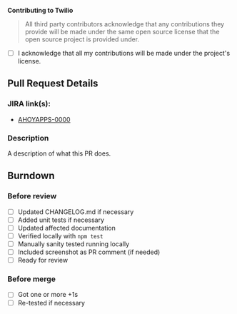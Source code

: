<!-- Describe your Pull Request. You may remove some parts that are not applicable. -->

**Contributing to Twilio**

> All third party contributors acknowledge that any contributions they provide will be made under the same open source license that the open source project is provided under.

- [ ] I acknowledge that all my contributions will be made under the project's license.

## Pull Request Details

### JIRA link(s):

- [AHOYAPPS-0000](https://issues.corp.twilio.com/browse/AHOYAPPS-0000)

### Description

A description of what this PR does.

## Burndown

### Before review
* [ ] Updated CHANGELOG.md if necessary
* [ ] Added unit tests if necessary
* [ ] Updated affected documentation
* [ ] Verified locally with `npm test`
* [ ] Manually sanity tested running locally
* [ ] Included screenshot as PR comment (if needed)
* [ ] Ready for review

### Before merge
* [ ] Got one or more +1s
* [ ] Re-tested if necessary
